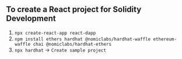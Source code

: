 ## To create a React project for Solidity Development

1. `npx create-react-app react-dapp`
2. `npm install ethers hardhat @nomiclabs/hardhat-waffle ethereum-waffle chai @nomiclabs/hardhat-ethers`
3. `npx hardhat` -> `Create sample project`